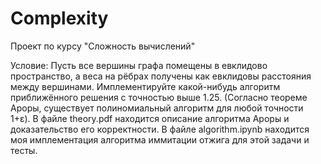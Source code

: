 # Complexity
Проект по курсу "Сложность вычислений"

Условие:
Пусть все вершины графа помещены в евклидово пространство, а веса на рёбрах получены как евклидовы расстояния между вершинами. 
Имплементируйте какой-нибудь алгоритм приближённого решения с точностью выше 1.25. (Согласно теореме Ароры, существует полиномиальный алгоритм для любой точности 1+ε).
В файле theory.pdf находится описание алгоритма Ароры и доказательство его корректности.
В файле algorithm.ipynb находится моя имплементация алгоритма иммитации отжига для этой задачи и тесты.
